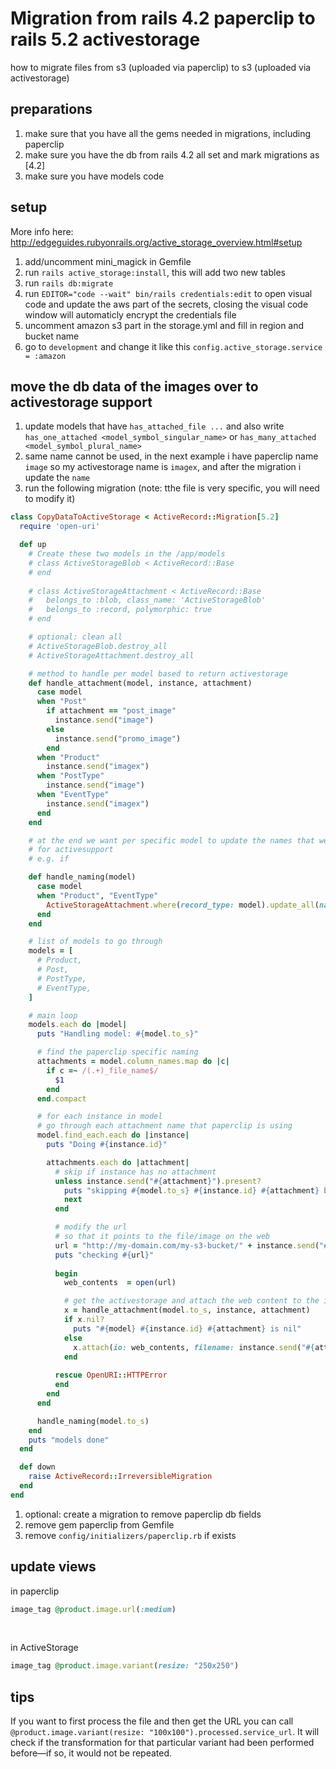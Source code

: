# Migration from rails 4.2 paperclip to rails 5.2 activestorage
how to migrate files from s3 (uploaded via paperclip) to s3 (uploaded via activestorage)

## preparations
1. make sure that you have all the gems needed in migrations, including paperclip
1. make sure you have the db from rails 4.2 all set and mark migrations as [4.2]
1. make sure you have models code

## setup
More info here: http://edgeguides.rubyonrails.org/active_storage_overview.html#setup

1. add/uncomment mini_magick in Gemfile
1. run `rails active_storage:install`, this will add two new tables
1. run `rails db:migrate`
1. run `EDITOR="code --wait" bin/rails credentials:edit` to open visual code and update the aws part of the secrets, closing the visual code window will automaticly encrypt the credentials file
1. uncomment amazon s3 part in the storage.yml and fill in region and bucket name
1. go to `development` and change it like this `config.active_storage.service = :amazon`

## move the db data of the images over to activestorage support

1. update models that have `has_attached_file ...` and also write `has_one_attached <model_symbol_singular_name>` or `has_many_attached <model_symbol_plural_name>`
1. same name cannot be used, in the next example i have paperclip name `image` so my activestorage name is `imagex`, and after the migration i update the `name`
1. run the following migration (note: tthe file is very specific, you will need to modify it)

```ruby
class CopyDataToActiveStorage < ActiveRecord::Migration[5.2]
  require 'open-uri'

  def up
    # Create these two models in the /app/models
    # class ActiveStorageBlob < ActiveRecord::Base
    # end
    
    # class ActiveStorageAttachment < ActiveRecord::Base
    #   belongs_to :blob, class_name: 'ActiveStorageBlob'
    #   belongs_to :record, polymorphic: true
    # end

    # optional: clean all
    # ActiveStorageBlob.destroy_all
    # ActiveStorageAttachment.destroy_all

    # method to handle per model based to return activestorage
    def handle_attachment(model, instance, attachment)
      case model
      when "Post"
        if attachment == "post_image"
          instance.send("image")
        else
          instance.send("promo_image")
        end
      when "Product"
        instance.send("imagex")
      when "PostType"
        instance.send("image")
      when "EventType"
        instance.send("imagex")
      end
    end

    # at the end we want per specific model to update the names that we used
    # for activesupport
    # e.g. if 

    def handle_naming(model)
      case model
      when "Product", "EventType"
        ActiveStorageAttachment.where(record_type: model).update_all(name: "image")
      end
    end

    # list of models to go through
    models = [
      # Product,
      # Post,
      # PostType,
      # EventType,
    ]

    # main loop
    models.each do |model|
      puts "Handling model: #{model.to_s}"

      # find the paperclip specific naming
      attachments = model.column_names.map do |c|
        if c =~ /(.+)_file_name$/
          $1
        end
      end.compact

      # for each instance in model
      # go through each attachment name that paperclip is using
      model.find_each.each do |instance|
        puts "Doing #{instance.id}"

        attachments.each do |attachment|
          # skip if instance has no attachment
          unless instance.send("#{attachment}").present?
            puts "skipping #{model.to_s} #{instance.id} #{attachment} because its nil"
            next
          end

          # modify the url
          # so that it points to the file/image on the web
          url = "http://my-domain.com/my-s3-bucket/" + instance.send("#{attachment}").url.gsub("/system/", "")
          puts "checking #{url}"
          
          begin
            web_contents  = open(url)

            # get the activestorage and attach the web content to the instance
            x = handle_attachment(model.to_s, instance, attachment)
            if x.nil?
              puts "#{model} #{instance.id} #{attachment} is nil"
            else
              x.attach(io: web_contents, filename: instance.send("#{attachment}_file_name"))
            end
          
          rescue OpenURI::HTTPError
          end
        end
      end

      handle_naming(model.to_s)
    end
    puts "models done"
  end

  def down
    raise ActiveRecord::IrreversibleMigration
  end
end

```
1. optional: create a migration to remove paperclip db fields
1. remove gem paperclip from Gemfile
1. remove `config/initializers/paperclip.rb` if exists


## update views
in paperclip
```ruby
image_tag @product.image.url(:medium)
```
<br>

in ActiveStorage
```ruby
image_tag @product.image.variant(resize: "250x250")
```

## tips
If you want to first process the file and then get the URL you can call `@product.image.variant(resize: "100x100").processed.service_url`. It will check if the transformation for that particular variant had been performed before—if so, it would not be repeated.
